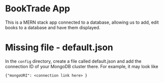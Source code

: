 # BookTrade App

This is a MERN stack app connected to a database, allowing us to add, edit books to a database and have them displayed.

# Missing file - default.json

In the `config` directory, create a file called default.json and add the connection ID of your MongoDB cluster there. For example, it may look like 

`{"mongoURI": <connection link here> }`

